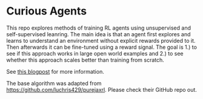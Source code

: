 # Curious Agents
This repo explores methods of training RL agents using unsupervised and self-supervised leanring. The main idea is that an agent first explores and learns to understand an environment without explicit rewards provided to it. Then afterwards it can be fine-tuned using a reward signal. The goal is 1.) to see if this approach works in large open world examples and 2.) to see whether this approach scales better than training from scratch.

See [this blogpost](https://medium.com/@dries.epos/curious-agents-ebfee02ef024) for more information.

The base algorithm was adapted from https://github.com/luchris429/purejaxrl. Please check their GitHub repo out.
